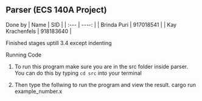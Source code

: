 ## Parser (ECS 140A Project)
Done by
| Name            | SID             | 
| :---            |     ----:       |
| Brinda Puri     |   917018541     | 
| Kay Krachenfels |   918183640     |

Finished stages uptill 3.4 except indenting

Running Code 
1. To run this program make sure you are in the src folder inside parser. You can do this by typing `cd src` into your terminal
     

2. Then type the follwing to run the program and view the result.
  cargo run example_number.x
